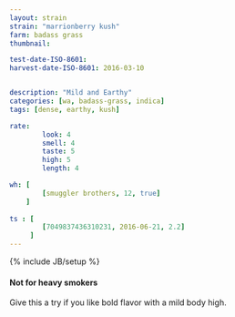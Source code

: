 ```yaml
---
layout: strain
strain: "marrionberry kush"
farm: badass grass
thumbnail: 

test-date-ISO-8601: 
harvest-date-ISO-8601: 2016-03-10 


description: "Mild and Earthy"
categories: [wa, badass-grass, indica]
tags: [dense, earthy, kush]

rate:
        look: 4
        smell: 4
        taste: 5
        high: 5
        length: 4

wh: [
        [smuggler brothers, 12, true]
    ] 
        
ts : [
        [7049837436310231, 2016-06-21, 2.2]
     ]
---
```

{% include JB/setup %}

#### Not for heavy smokers

Give this a try if you like bold flavor with a mild body high.